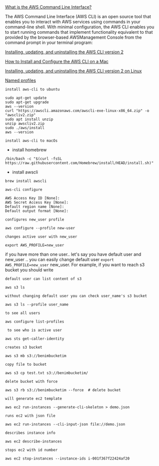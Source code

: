 [What is the AWS Command Line Interface?
](https://docs.aws.amazon.com/cli/latest/userguide/cli-chap-welcome.html)

The AWS Command Line Interface (AWS CLI) is an open source tool that enables you to interact with AWS services using commands in your command-line shell. With minimal configuration, the AWS CLI enables you to start running commands that implement functionality equivalent to that provided by the browser-based AWSManagement Console from the command prompt in your terminal program:

[Installing, updating, and uninstalling the AWS CLI version 2](https://docs.aws.amazon.com/cli/latest/userguide/install-cliv2.html)

[How to Install and Configure the AWS CLI on a Mac](https://graspingtech.com/install-and-configure-aws-cli/)

[Installing, updating, and uninstalling the AWS CLI version 2 on Linux](https://docs.aws.amazon.com/cli/latest/userguide/install-cliv2-linux.html)

[Named profiles](https://docs.aws.amazon.com/cli/latest/userguide/cli-configure-profiles.html)


`install aws-cli to ubuntu` 

```
sudo apt-get update
sudo apt-get upgrade
aws --version
curl "https://awscli.amazonaws.com/awscli-exe-linux-x86_64.zip" -o "awscliv2.zip"
sudo apt install unzip
unzip awscliv2.zip
sudo ./aws/install
aws --version
```

`install aws-cli to macOs`
- install homebrew
```
/bin/bash -c "$(curl -fsSL https://raw.githubusercontent.com/Homebrew/install/HEAD/install.sh)"
```
- install awscli
```
brew install awscli
```

`aws-cli configure`
```
AWS Access Key ID [None]:
AWS Secret Access Key [None]: 
Default region name [None]:
Default output format [None]:
```

`configures new_user profile`
```
aws configure --profile new-user 
```

`changes active user with new_user`
```
export AWS_PROFILE=new_user
```

if you have more than one user.. let's say you have default user and new_user .. you can easily change default user `export AWS_PROFILE=new_user` new_user. 
For example, if you want to reach s3 bucket you should write

`default user can list content of s3`
```
aws s3 ls 
```

`without changing default user you can check user_name's s3 bucket`
```
aws s3 ls --profile user_name  
```

`to see all users`
```
aws configure list-profiles
```

` to see who is active user`
```
aws sts get-caller-identity
```

`creates s3 bucket` 
```
aws s3 mb s3://benimbucketim
```

`copy file to bucket`
```
aws s3 cp test.txt s3://benimbucketim/ 
```

`delete bucket with force`
```
aws s3 rb s3://benimbucketim --force  # delete bucket
```

`will generate ec2 template`
```
aws ec2 run-instances --generate-cli-skeleton > demo.json 
```

`runs ec2 with json file`
```
aws ec2 run-instances --cli-input-json file://demo.json
```


`describes instance info`
```
aws ec2 describe-instances 
```

`stops ec2 with id number`
```
aws ec2 stop-instances --instance-ids i-001f367f22424af20
```

